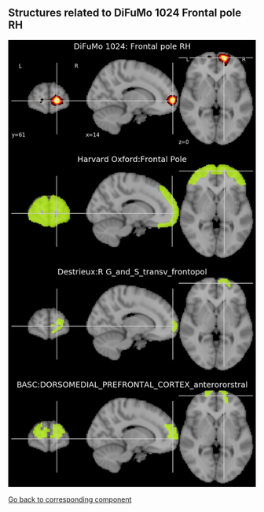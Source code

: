 


## Structures related to DiFuMo 1024 Frontal pole RH

![272](272.jpg "Structures related to DiFuMo 1024 Frontal pole RH")

[Go back to corresponding component](https://parietal-inria.github.io/DiFuMo/1024/html/272.html)